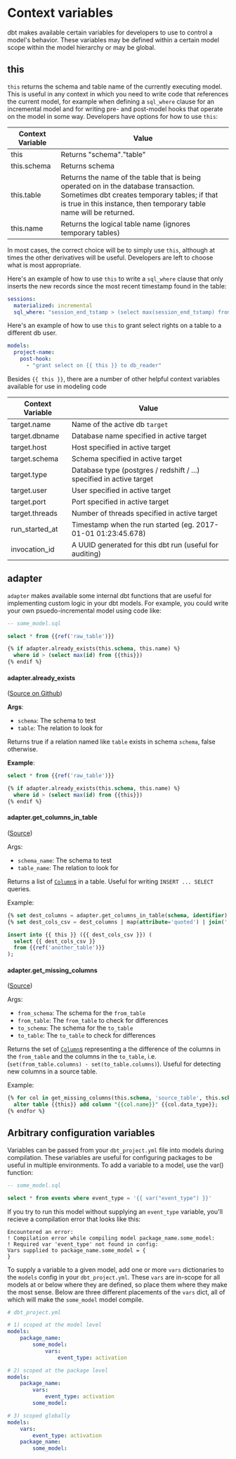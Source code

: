 # Context variables

dbt makes available certain variables for developers to use to control a model's behavior. These variables may be defined within a certain model scope within the model hierarchy or may be global.

## this

`this` returns the schema and table name of the currently executing model. This is useful in any context in which you need to write code that references the current model, for example when defining a `sql_where` clause for an incremental model and for writing pre- and post-model hooks that operate on the model in some way. Developers have options for how to use `this`:

| Context Variable | Value                                                                                                                                                                                                      |
|------------------|-----------------------------------------|
| this             | Returns "schema"."table"                                                                                                                                                                                   |
| this.schema      | Returns schema                                                                                                                                                                                             |
| this.table       | Returns the name of the table that is being operated on in the database transaction. Sometimes dbt creates temporary tables; if that is true in this instance, then temporary table name will be returned. |
| this.name        | Returns the logical table name (ignores temporary tables)

In most cases, the correct choice will be to simply use `this`, although at times the other derivatives will be useful. Developers are left to choose what is most appropriate.

Here's an example of how to use `this` to write a `sql_where` clause that only inserts the new records since the most recent timestamp found in the table:

```yml
sessions:
  materialized: incremental
  sql_where: "session_end_tstamp > (select max(session_end_tstamp) from {{this}})"
```


Here's an example of how to use `this` to grant select rights on a table to a different db user.

```yml
models:
  project-name:
    post-hook:
      - "grant select on {{ this }} to db_reader"
```

Besides `{{ this }}`, there are a number of other helpful context variables available for use in modeling code

| Context Variable | Value                                                                |
|------------------|----------------------------------------------------------------------|
| target.name      | Name of the active db `target`                                       |
| target.dbname    | Database name specified in active target                             |
| target.host      | Host specified in active target                                      |
| target.schema    | Schema specified in active target                                    |
| target.type      | Database type (postgres / redshift / ...) specified in active target |
| target.user      | User specified in active target                                      |
| target.port      | Port specified in active target                                      |
| target.threads   | Number of threads specified in active target                         |
| run_started_at   | Timestamp when the run started (eg. 2017-01-01 01:23:45.678)         |
| invocation_id    | A UUID generated for this dbt run (useful for auditing)              |


## adapter

`adapter` makes available some internal dbt functions that are useful for implementing custom logic in your
dbt models. For example, you could write your own psuedo-incremental model using code like:

```sql
-- some_model.sql

select * from {{ref('raw_table')}}

{% if adapter.already_exists(this.schema, this.name) %}
  where id > (select max(id) from {{this}})
{% endif %}
```



#### adapter.already_exists
([Source on Github](https://github.com/fishtown-analytics/dbt/blob/v0.8.0/dbt/wrapper.py#L165-L167))

__Args__:
 * `schema`: The schema to test
 * `table`: The relation to look for

Returns true if a relation named like `table` exists in schema `schema`, false otherwise.

__Example__:
```sql
select * from {{ref('raw_table')}}

{% if adapter.already_exists(this.schema, this.name) %}
  where id > (select max(id) from {{this}})
{% endif %}
```


#### adapter.get_columns_in_table
([Source](https://github.com/fishtown-analytics/dbt/blob/v0.8.0/dbt/wrapper.py#L169-L171))

Args:

 * `schema_name`: The schema to test
 * `table_name`: The relation to look for

Returns a list of [`Column`s](https://github.com/fishtown-analytics/dbt/blob/v0.8.0/dbt/schema.py#L37) in a table. Useful for writing `INSERT ... SELECT` queries.

Example:

```sql
{% set dest_columns = adapter.get_columns_in_table(schema, identifier) %}
{% set dest_cols_csv = dest_columns | map(attribute='quoted') | join(', ') %}

insert into {{ this }} ({{ dest_cols_csv }}) (
  select {{ dest_cols_csv }}
  from {{ref('another_table')}}
);
```

#### adapter.get_missing_columns

([Source](https://github.com/fishtown-analytics/dbt/blob/v0.8.0/dbt/wrapper.py#L173-L177))

Args:
 * `from_schema`: The schema for the `from_table`
 * `from_table`: The `from_table` to check for differences
 * `to_schema`: The schema for the `to_table`
 * `to_table`: The `to_table` to check for differences

Returns the set of [`Column`s](https://github.com/fishtown-analytics/dbt/blob/v0.8.0/dbt/schema.py#L37) representing a the difference of the columns in the `from_table`
and the columns in the `to_table`, i.e. (`set(from_table.columns) - set(to_table.columns)`).
Useful for detecting new columns in a source table.

Example:

```sql
{% for col in get_missing_columns(this.schema, 'source_table', this.schema, this.name) %}
  alter table {{this}} add column "{{col.name}}" {{col.data_type}};
{% endfor %}
```

## Arbitrary configuration variables

Variables can be passed from your `dbt_project.yml` file into models during compilation.
These variables are useful for configuring packages to be useful in multiple environments.
To add a variable to a model, use the var() function:

```sql
-- some_model.sql

select * from events where event_type = '{{ var("event_type") }}'
```

If you try to run this model without supplying an `event_type` variable, you'll recieve
a compilation error that looks like this:

```
Encountered an error:
! Compilation error while compiling model package_name.some_model:
! Required var 'event_type' not found in config:
Vars supplied to package_name.some_model = {
}
```

To supply a variable to a given model, add one or more `vars` dictionaries to the `models`
config in your `dbt_project.yml`. These `vars` are in-scope for all models at or below
where they are defined, so place them where they make the most sense. Below are three different
placements of the `vars` dict, all of which will make the `some_model` model compile.

```yml
# dbt_project.yml

# 1) scoped at the model level
models:
    package_name:
        some_model:
            vars:
                event_type: activation

# 2) scoped at the package level
models:
    package_name:
        vars:
            event_type: activation
        some_model:

# 3) scoped globally
models:
    vars:
        event_type: activation
    package_name:
        some_model:
```
